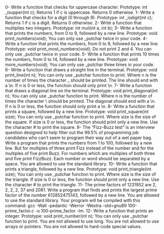 0- Write a function that checks for uppercase character. Prototype: int _isupper(int c); Returns 1 if c is uppercase. Returns 0 otherwise. 1- Write a function that checks for a digit (0 through 9). Prototype: int _isdigit(int c); Returns 1 if c is a digit. Returns 0 otherwise. 2- Write a function that multiplies two integers. Prototype: int mul(int a, int b); 3-  Write a function that prints the numbers, from 0 to 9, followed by a new line. Prototype: void print_numbers(void); You can only use _putchar twice in your code. 4- Write a function that prints the numbers, from 0 to 9, followed by a new line. Prototype: void print_most_numbers(void); Do not print 2 and 4. You can only use _putchar twice in your code. 5- Write a function that prints 10 times the numbers, from 0 to 14, followed by a new line. Prototype: void more_numbers(void); You can only use _putchar three times in your code. 6- Write a function that draws a straight line in the terminal.
Prototype: void print_line(int n); You can only use _putchar function to print. Where n is the number of times the character _ should be printed. The line should end with a \n. If n is 0 or less, the function should only print \n. 7- Write a function that draws a diagonal line on the terminal. Prototype: void print_diagonal(int n); You can only use _putchar function to print. Where n is the number of times the character \ should be printed. The diagonal should end with a \n. If n is 0 or less, the function should only print a \n. 8- Write a function that prints a square, followed by a new line. Prototype: void print_square(int size); You can only use _putchar function to print. Where size is the size of the square. If size is 0 or less, the function should print only a new line. Use the character # to print the square. 9- The “Fizz-Buzz test” is an interview question designed to help filter out the 99.5% of programming job candidates who can’t seem to program their way out of a wet paper bag. Write a program that prints the numbers from 1 to 100, followed by a new line. But for multiples of three print Fizz instead of the number and for the multiples of five print Buzz. For numbers which are multiples of both three and five print FizzBuzz.
Each number or word should be separated by a space. You are allowed to use the standard library. 10- Write a function that prints a triangle, followed by a new line. Prototype: void print_triangle(int size);
You can only use _putchar function to print. Where size is the size of the triangle. If size is 0 or less, the function should print only a new line. Use the character # to print the triangle. 11- The prime factors of 1231952 are 2, 2, 2, 2, 37 and 2081.
Write a program that finds and prints the largest prime factor of the number 612852475143, followed by a new line. You are allowed to use the standard library. Your program will be compiled with this command: gcc -Wall -pedantic -Werror -Wextra -std=gnu89 100-prime_factor.c -o 100-prime_factor -lm. 12- Write a function that prints an integer.
Prototype: void print_number(int n); You can only use _putchar function to print. You are not allowed to use long. You are not allowed to use arrays or pointers. You are not allowed to hard-code special values. 
